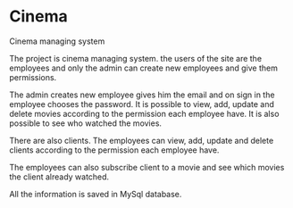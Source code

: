 # Cinema
Cinema managing system

The project is cinema managing system.
the users of the site are the employees and only the admin can create new employees
and give them permissions.

The admin creates new employee gives him the email and on sign in the employee chooses the password.
It is possible to view, add, update and delete movies according to the permission each employee have.
It is also possible to see who watched the movies.

There are also clients.
The employees can view, add, update and delete clients according to the permission each employee have.

The employees can also subscribe client to a movie and see which movies the client already watched.

All the information is saved in MySql database.
